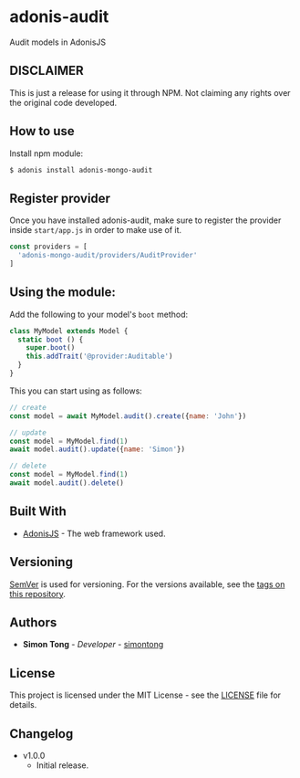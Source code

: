# adonis-audit
Audit models in AdonisJS

## DISCLAIMER

This is just a release for using it through NPM. Not claiming any rights over the original code developed.

## How to use

Install npm module:

```bash
$ adonis install adonis-mongo-audit
```

## Register provider

Once you have installed adonis-audit, make sure to register the provider inside `start/app.js` in order to make use of it.

```js
const providers = [
  'adonis-mongo-audit/providers/AuditProvider'
]
```

## Using the module:

Add the following to your model's `boot` method:

```js
class MyModel extends Model {
  static boot () {
    super.boot()
    this.addTrait('@provider:Auditable')
  }
}
```

This you can start using as follows:

```js
// create
const model = await MyModel.audit().create({name: 'John'})

// update
const model = MyModel.find(1)
await model.audit().update({name: 'Simon'})

// delete
const model = MyModel.find(1)
await model.audit().delete()
```

## Built With

* [AdonisJS](http://adonisjs.com) - The web framework used.

## Versioning

[SemVer](http://semver.org/) is used for versioning. For the versions available, see the [tags on this repository](https://github.com/simontong/adonis-auditable/tags).  

## Authors

* **Simon Tong** - *Developer* - [simontong](https://github.com/simontong)

## License

This project is licensed under the MIT License - see the [LICENSE](LICENSE) file for details.


## Changelog
- v1.0.0
  - Initial release.
